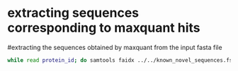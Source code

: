 # extracting sequences corresponding to maxquant hits

#extracting the sequences obtained by maxquant from the input fasta file  

```bash
while read protein_id; do samtools faidx ../../known_novel_sequences.fsa "$protein_id"; done < <(awk -F '\t' '{printf("%s\n",$1)}' maxquant_proteins.tsv)
```
